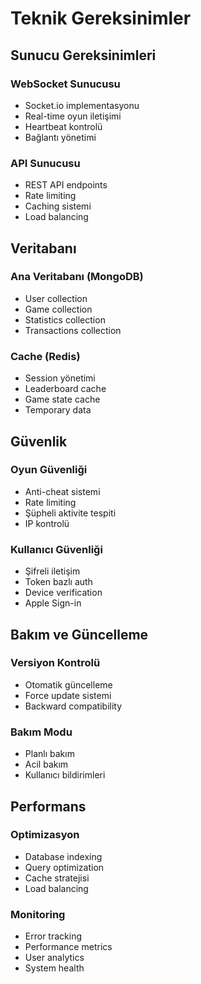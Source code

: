 # Teknik Gereksinimler

## Sunucu Gereksinimleri
### WebSocket Sunucusu
- Socket.io implementasyonu
- Real-time oyun iletişimi
- Heartbeat kontrolü
- Bağlantı yönetimi

### API Sunucusu
- REST API endpoints
- Rate limiting
- Caching sistemi
- Load balancing

## Veritabanı
### Ana Veritabanı (MongoDB)
- User collection
- Game collection
- Statistics collection
- Transactions collection

### Cache (Redis)
- Session yönetimi
- Leaderboard cache
- Game state cache
- Temporary data

## Güvenlik
### Oyun Güvenliği
- Anti-cheat sistemi
- Rate limiting
- Şüpheli aktivite tespiti
- IP kontrolü

### Kullanıcı Güvenliği
- Şifreli iletişim
- Token bazlı auth
- Device verification
- Apple Sign-in

## Bakım ve Güncelleme
### Versiyon Kontrolü
- Otomatik güncelleme
- Force update sistemi
- Backward compatibility

### Bakım Modu
- Planlı bakım
- Acil bakım
- Kullanıcı bildirimleri

## Performans
### Optimizasyon
- Database indexing
- Query optimization
- Cache stratejisi
- Load balancing

### Monitoring
- Error tracking
- Performance metrics
- User analytics
- System health